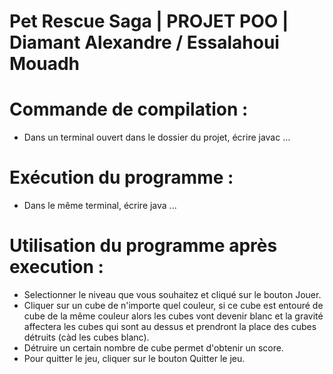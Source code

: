 # Pet Rescue Saga | PROJET POO | Diamant Alexandre / Essalahoui Mouadh

Commande de compilation :
=========================

* Dans un terminal ouvert dans le dossier du projet, écrire javac ...

Exécution du programme :
=======================

* Dans le même terminal, écrire java ...

Utilisation du programme après execution :
==========================================

* Selectionner le niveau que vous souhaitez et cliqué sur le bouton Jouer.
* Cliquer sur un cube de n'importe quel couleur, si ce cube est entouré de cube de la même couleur alors les cubes vont devenir blanc et la gravité affectera les cubes qui sont au dessus et prendront la place des cubes détruits (càd les cubes blanc).
* Détruire un certain nombre de cube permet d'obtenir un score.
* Pour quitter le jeu, cliquer sur le bouton Quitter le jeu.



